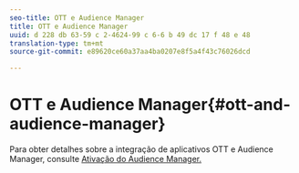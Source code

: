 ```yaml
---
seo-title: OTT e Audience Manager
title: OTT e Audience Manager
uuid: d 228 db 63-59 c 2-4624-99 c 6-6 b 49 dc 17 f 48 e 48
translation-type: tm+mt
source-git-commit: e89620ce60a37aa4ba0207e8f5a4f43c76026dcd

---
```



# OTT e Audience Manager{#ott-and-audience-manager}

Para obter detalhes sobre a integração de aplicativos OTT e Audience Manager, consulte [Ativação do Audience Manager.](/help/intro-to-ava/am-enablement.md)
